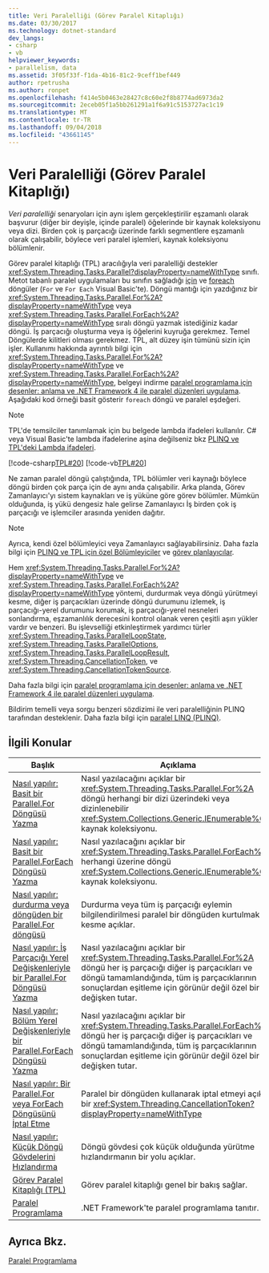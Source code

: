 ```yaml
---
title: Veri Paralelliği (Görev Paralel Kitaplığı)
ms.date: 03/30/2017
ms.technology: dotnet-standard
dev_langs:
- csharp
- vb
helpviewer_keywords:
- parallelism, data
ms.assetid: 3f05f33f-f1da-4b16-81c2-9ceff1bef449
author: rpetrusha
ms.author: ronpet
ms.openlocfilehash: f414e5b0463e28427c8c60e2f8b8774ad6973da2
ms.sourcegitcommit: 2eceb05f1a5bb261291a1f6a91c5153727ac1c19
ms.translationtype: MT
ms.contentlocale: tr-TR
ms.lasthandoff: 09/04/2018
ms.locfileid: "43661145"
---
```

# <a name="data-parallelism-task-parallel-library"></a>Veri Paralelliği (Görev Paralel Kitaplığı)
*Veri paralelliği* senaryoları için aynı işlem gerçekleştirilir eşzamanlı olarak başvurur (diğer bir deyişle, içinde paralel) öğelerinde bir kaynak koleksiyonu veya dizi. Birden çok iş parçacığı üzerinde farklı segmentlere eşzamanlı olarak çalışabilir, böylece veri paralel işlemleri, kaynak koleksiyonu bölümlenir.  
  
 Görev paralel kitaplığı (TPL) aracılığıyla veri paralelliği destekler <xref:System.Threading.Tasks.Parallel?displayProperty=nameWithType> sınıfı. Metot tabanlı paralel uygulamaları bu sınıfın sağladığı [için](~/docs/csharp/language-reference/keywords/for.md) ve [foreach](~/docs/csharp/language-reference/keywords/foreach-in.md) döngüler (`For` ve `For Each` Visual Basic'te). Döngü mantığı için yazdığınız bir <xref:System.Threading.Tasks.Parallel.For%2A?displayProperty=nameWithType> veya <xref:System.Threading.Tasks.Parallel.ForEach%2A?displayProperty=nameWithType> sıralı döngü yazmak istediğiniz kadar döngü. İş parçacığı oluşturma veya iş öğelerini kuyruğa gerekmez. Temel Döngülerde kilitleri olması gerekmez. TPL, alt düzey işin tümünü sizin için işler. Kullanımı hakkında ayrıntılı bilgi için <xref:System.Threading.Tasks.Parallel.For%2A?displayProperty=nameWithType> ve <xref:System.Threading.Tasks.Parallel.ForEach%2A?displayProperty=nameWithType>, belgeyi indirme [paralel programlama için desenler: anlama ve .NET Framework 4 ile paralel düzenleri uygulama](https://www.microsoft.com/download/details.aspx?id=19222). Aşağıdaki kod örneği basit gösterir `foreach` döngü ve paralel eşdeğeri.  
  
> [!NOTE]
>  TPL'de temsilciler tanımlamak için bu belgede lambda ifadeleri kullanılır. C# veya Visual Basic'te lambda ifadelerine aşina değilseniz bkz [PLINQ ve TPL'deki Lambda ifadeleri](../../../docs/standard/parallel-programming/lambda-expressions-in-plinq-and-tpl.md).  
  
 [!code-csharp[TPL#20](../../../samples/snippets/csharp/VS_Snippets_Misc/tpl/cs/tpl.cs#20)]
 [!code-vb[TPL#20](../../../samples/snippets/visualbasic/VS_Snippets_Misc/tpl/vb/tpl_vb.vb#20)]  
  
 Ne zaman paralel döngü çalıştığında, TPL bölümler veri kaynağı böylece döngü birden çok parça için de aynı anda çalışabilir. Arka planda, Görev Zamanlayıcı'yı sistem kaynakları ve iş yüküne göre görev bölümler. Mümkün olduğunda, iş yükü dengesiz hale gelirse Zamanlayıcı İş birden çok iş parçacığı ve işlemciler arasında yeniden dağıtır.  
  
> [!NOTE]
>  Ayrıca, kendi özel bölümleyici veya Zamanlayıcı sağlayabilirsiniz. Daha fazla bilgi için [PLINQ ve TPL için özel Bölümleyiciler](../../../docs/standard/parallel-programming/custom-partitioners-for-plinq-and-tpl.md) ve [görev planlayıcılar](https://msdn.microsoft.com/library/638f8ea5-21db-47a2-a934-86e1e961bf65).  
  
 Hem <xref:System.Threading.Tasks.Parallel.For%2A?displayProperty=nameWithType> ve <xref:System.Threading.Tasks.Parallel.ForEach%2A?displayProperty=nameWithType> yöntemi, durdurmak veya döngü yürütmeyi kesme, diğer iş parçacıkları üzerinde döngü durumunu izlemek, iş parçacığı-yerel durumunu korumak, iş parçacığı-yerel nesneleri sonlandırma, eşzamanlılık derecesini kontrol olanak veren çeşitli aşırı yükler vardır ve benzeri. Bu işlevselliği etkinleştirmek yardımcı türler <xref:System.Threading.Tasks.ParallelLoopState>, <xref:System.Threading.Tasks.ParallelOptions>, <xref:System.Threading.Tasks.ParallelLoopResult>, <xref:System.Threading.CancellationToken>, ve <xref:System.Threading.CancellationTokenSource>.  
  
 Daha fazla bilgi için [paralel programlama için desenler: anlama ve .NET Framework 4 ile paralel düzenleri uygulama](https://www.microsoft.com/download/details.aspx?id=19222).  
  
 Bildirim temelli veya sorgu benzeri sözdizimi ile veri paralelliğinin PLINQ tarafından desteklenir. Daha fazla bilgi için [paralel LINQ (PLINQ)](../../../docs/standard/parallel-programming/parallel-linq-plinq.md).  
  
## <a name="related-topics"></a>İlgili Konular  
  
|Başlık|Açıklama|  
|-----------|-----------------|  
|[Nasıl yapılır: Basit bir Parallel.For Döngüsü Yazma](../../../docs/standard/parallel-programming/how-to-write-a-simple-parallel-for-loop.md)|Nasıl yazılacağını açıklar bir <xref:System.Threading.Tasks.Parallel.For%2A> döngü herhangi bir dizi üzerindeki veya dizinlenebilir <xref:System.Collections.Generic.IEnumerable%601> kaynak koleksiyonu.|  
|[Nasıl yapılır: Basit bir Parallel.ForEach Döngüsü Yazma](../../../docs/standard/parallel-programming/how-to-write-a-simple-parallel-foreach-loop.md)|Nasıl yazılacağını açıklar bir <xref:System.Threading.Tasks.Parallel.ForEach%2A> herhangi üzerine döngü <xref:System.Collections.Generic.IEnumerable%601> kaynak koleksiyonu.|  
|[Nasıl yapılır: durdurma veya döngüden bir Parallel.For döngüsü](https://msdn.microsoft.com/library/de52e4f1-9346-4ad5-b582-1a4d54dc7f7e)|Durdurma veya tüm iş parçacığı eylemin bilgilendirilmesi paralel bir döngüden kurtulmak kesme açıklar.|  
|[Nasıl yapılır: İş Parçacığı Yerel Değişkenleriyle bir Parallel.For Döngüsü Yazma](../../../docs/standard/parallel-programming/how-to-write-a-parallel-for-loop-with-thread-local-variables.md)|Nasıl yazılacağını açıklar bir <xref:System.Threading.Tasks.Parallel.For%2A> döngü her iş parçacığı diğer iş parçacıkları ve döngü tamamlandığında, tüm iş parçacıklarının sonuçlardan eşitleme için görünür değil özel bir değişken tutar.|  
|[Nasıl yapılır: Bölüm Yerel Değişkenleriyle bir Parallel.ForEach Döngüsü Yazma](../../../docs/standard/parallel-programming/how-to-write-a-parallel-foreach-loop-with-partition-local-variables.md)|Nasıl yazılacağını açıklar bir <xref:System.Threading.Tasks.Parallel.ForEach%2A> döngü her iş parçacığı diğer iş parçacıkları ve döngü tamamlandığında, tüm iş parçacıklarının sonuçlardan eşitleme için görünür değil özel bir değişken tutar.|  
|[Nasıl yapılır: Bir Parallel.For veya ForEach Döngüsünü İptal Etme](../../../docs/standard/parallel-programming/how-to-cancel-a-parallel-for-or-foreach-loop.md)|Paralel bir döngüden kullanarak iptal etmeyi açıklar bir <xref:System.Threading.CancellationToken?displayProperty=nameWithType>|  
|[Nasıl yapılır: Küçük Döngü Gövdelerini Hızlandırma](../../../docs/standard/parallel-programming/how-to-speed-up-small-loop-bodies.md)|Döngü gövdesi çok küçük olduğunda yürütme hızlandırmanın bir yolu açıklar.|  
|[Görev Paralel Kitaplığı (TPL)](../../../docs/standard/parallel-programming/task-parallel-library-tpl.md)|Görev paralel kitaplığı genel bir bakış sağlar.|  
|[Paralel Programlama](../../../docs/standard/parallel-programming/index.md)|.NET Framework'te paralel programlama tanıtır.|  
  
## <a name="see-also"></a>Ayrıca Bkz.  
 [Paralel Programlama](../../../docs/standard/parallel-programming/index.md)
